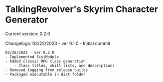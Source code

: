 # TalkingRevolver's Skyrim Character Generator #
Current version: 0.2.0

Changelogs:
	03/22/2023 - ver 0.1.0
	- Initial commit

	03/26/2023 - ver 0.2.0
	- Implemented listModule
	- Added classic RPG class generation
		- Class titles, skill lists, and descriptions
	- Removed logging from release builds
	- Packaged executable in dist folder